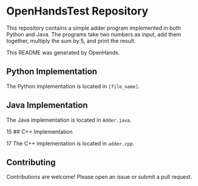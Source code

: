 # OpenHandsTest Repository

This repository contains a simple adder program implemented in both Python and Java.  The programs take two numbers as input, add them together, multiply the sum by 5, and print the result.

This README was generated by OpenHands.

## Python Implementation

The Python implementation is located in `[file_name]`.

## Java Implementation

The Java implementation is located in `Adder.java`.

15	## C++ Implementation

17	The C++ implementation is located in `adder.cpp`.


## Contributing

Contributions are welcome! Please open an issue or submit a pull request.

